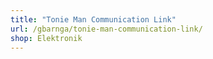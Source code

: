 ```yaml
---
title: "Tonie Man Communication Link"
url: /gbarnga/tonie-man-communication-link/
shop: Elektronik
---
```

